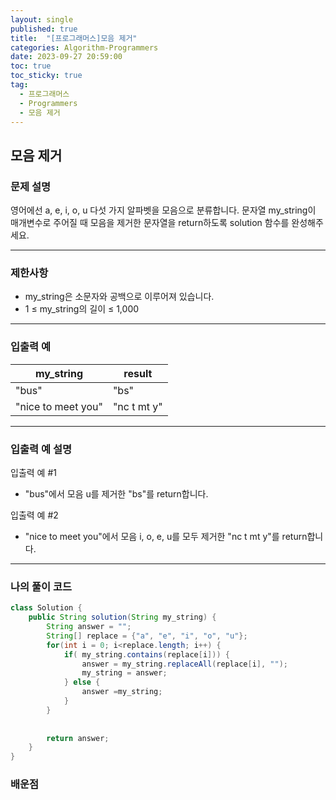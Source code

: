 ```yaml
---
layout: single
published: true
title:  "[프로그래머스]모음 제거"
categories: Algorithm-Programmers
date: 2023-09-27 20:59:00
toc: true
toc_sticky: true
tag:   
  - 프로그래머스
  - Programmers
  - 모음 제거
---
```


## 모음 제거

### 문제 설명

영어에선 a, e, i, o, u 다섯 가지 알파벳을 모음으로 분류합니다. 문자열 my_string이 매개변수로 주어질 때 모음을 제거한 문자열을 return하도록 solution 함수를 완성해주세요.

----------------

### 제한사항

* my_string은 소문자와 공백으로 이루어져 있습니다.
* 1 ≤ my_string의 길이 ≤ 1,000



----------------

### 입출력 예

|my_string|	result|
|---|---|
|"bus"|	"bs"|
|"nice to meet you"|	"nc t mt y"|

----------------

### 입출력 예 설명

입출력 예 #1  

* "bus"에서 모음 u를 제거한 "bs"를 return합니다.
  

입출력 예 #2  

* "nice to meet you"에서 모음 i, o, e, u를 모두 제거한 "nc t mt y"를 return합니다.



----------------

### 나의 풀이 코드

```java
class Solution {
    public String solution(String my_string) {
        String answer = "";
        String[] replace = {"a", "e", "i", "o", "u"};
        for(int i = 0; i<replace.length; i++) {
			if( my_string.contains(replace[i])) {
				answer = my_string.replaceAll(replace[i], "");
				my_string = answer;
			} else {
                answer =my_string;
            }
		}
        
        
        return answer;
    }
}
```

### 배운점

```java
```

